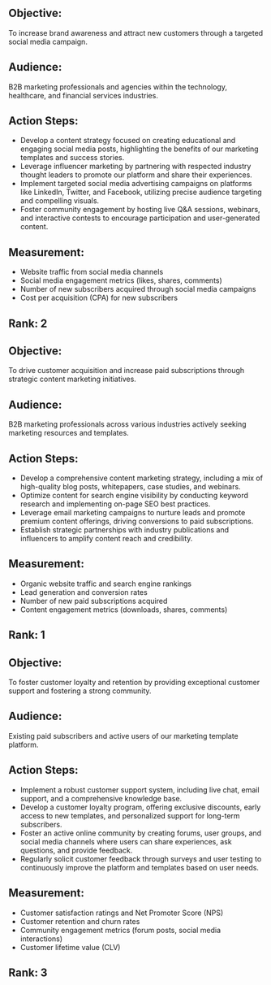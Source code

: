 ## Objective:
To increase brand awareness and attract new customers through a targeted social media campaign.

## Audience:
B2B marketing professionals and agencies within the technology, healthcare, and financial services industries.

## Action Steps:
- Develop a content strategy focused on creating educational and engaging social media posts, highlighting the benefits of our marketing templates and success stories.
- Leverage influencer marketing by partnering with respected industry thought leaders to promote our platform and share their experiences.
- Implement targeted social media advertising campaigns on platforms like LinkedIn, Twitter, and Facebook, utilizing precise audience targeting and compelling visuals.
- Foster community engagement by hosting live Q&A sessions, webinars, and interactive contests to encourage participation and user-generated content.

## Measurement:
- Website traffic from social media channels
- Social media engagement metrics (likes, shares, comments)
- Number of new subscribers acquired through social media campaigns
- Cost per acquisition (CPA) for new subscribers

## Rank: 2

## Objective: 
To drive customer acquisition and increase paid subscriptions through strategic content marketing initiatives.

## Audience:
B2B marketing professionals across various industries actively seeking marketing resources and templates.

## Action Steps:
- Develop a comprehensive content marketing strategy, including a mix of high-quality blog posts, whitepapers, case studies, and webinars.
- Optimize content for search engine visibility by conducting keyword research and implementing on-page SEO best practices.
- Leverage email marketing campaigns to nurture leads and promote premium content offerings, driving conversions to paid subscriptions.
- Establish strategic partnerships with industry publications and influencers to amplify content reach and credibility.

## Measurement:
- Organic website traffic and search engine rankings
- Lead generation and conversion rates
- Number of new paid subscriptions acquired
- Content engagement metrics (downloads, shares, comments)

## Rank: 1

## Objective:
To foster customer loyalty and retention by providing exceptional customer support and fostering a strong community.

## Audience:
Existing paid subscribers and active users of our marketing template platform.

## Action Steps:
- Implement a robust customer support system, including live chat, email support, and a comprehensive knowledge base.
- Develop a customer loyalty program, offering exclusive discounts, early access to new templates, and personalized support for long-term subscribers.
- Foster an active online community by creating forums, user groups, and social media channels where users can share experiences, ask questions, and provide feedback.
- Regularly solicit customer feedback through surveys and user testing to continuously improve the platform and templates based on user needs.

## Measurement:
- Customer satisfaction ratings and Net Promoter Score (NPS)
- Customer retention and churn rates
- Community engagement metrics (forum posts, social media interactions)
- Customer lifetime value (CLV)

## Rank: 3